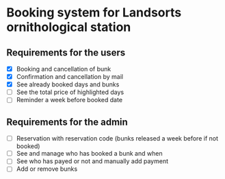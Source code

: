 # Booking system for Landsorts ornithological station

## Requirements for the users

-   [x] Booking and cancellation of bunk
-   [x] Confirmation and cancellation by mail
-   [x] See already booked days and bunks
-   [ ] See the total price of highlighted days
-   [ ] Reminder a week before booked date

## Requirements for the admin

-   [ ] Reservation with reservation code (bunks released a week before if not booked)
-   [ ] See and manage who has booked a bunk and when
-   [ ] See who has payed or not and manually add payment
-   [ ] Add or remove bunks
